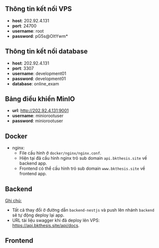 ## Thông tin kết nối VPS

* **host**: 202.92.4.131
* **port**: 24700
* **username**: root
* **password**: pG5s@OItYwm*

## Thông tin kết nối database

* **host**: 202.92.4.131
* **port**: 3307
* **username**: development01
* **password**: development01
* **database**: online_exam

## Bảng điều khiển MinIO

* **url**: http://202.92.4.131:9001
* **username**: miniorootuser
* **password**: miniorootuser

## Docker

* nginx:
  * File cấu hình ở `docker/nginx/nginx.conf`.
  * Hiện tại đã cấu hình nginx trỏ sub domain `api.bkthesis.site` vế backend app.
  * Frontend có thể cấu hình trỏ sub domain `www.bkthesis.site` về frontend app.

## Backend

<u>Ghi chú:</u>

* Tất cả thay đổi ở đường dẫn `backend-nestjs` và push lên nhánh `backend` sẽ tự động deploy lại app.
* URL tài liệu swagger khi đã deploy lên VPS: https://api.bkthesis.site/api/docs.

## Frontend

